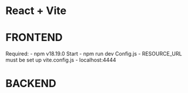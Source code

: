 # React + Vite

# FRONTEND
Required: 
    - npm v18.19.0
Start
    - npm run dev
Config.js
    - RESOURCE_URL must be set up
vite.config.js
    - localhost:4444

# BACKEND
